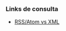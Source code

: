 ### Links de consulta
- [RSS/Atom vs XML](http://www.thesempost.com/differences-xml-sitemaps-rssatom-feeds-use/)

